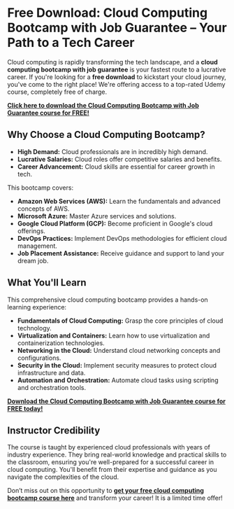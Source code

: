 # Free Download: Cloud Computing Bootcamp with Job Guarantee – Your Path to a Tech Career

Cloud computing is rapidly transforming the tech landscape, and a **cloud computing bootcamp with job guarantee** is your fastest route to a lucrative career. If you're looking for a **free download** to kickstart your cloud journey, you've come to the right place! We're offering access to a top-rated Udemy course, completely free of charge.

[**Click here to download the Cloud Computing Bootcamp with Job Guarantee course for FREE!**](https://udemywork.com/cloud-computing-bootcamp-with-job-guarantee)

## Why Choose a Cloud Computing Bootcamp?

*   **High Demand:** Cloud professionals are in incredibly high demand.
*   **Lucrative Salaries:** Cloud roles offer competitive salaries and benefits.
*   **Career Advancement:** Cloud skills are essential for career growth in tech.

This bootcamp covers:

*   **Amazon Web Services (AWS):** Learn the fundamentals and advanced concepts of AWS.
*   **Microsoft Azure:** Master Azure services and solutions.
*   **Google Cloud Platform (GCP):** Become proficient in Google's cloud offerings.
*   **DevOps Practices:** Implement DevOps methodologies for efficient cloud management.
*   **Job Placement Assistance:** Receive guidance and support to land your dream job.

## What You'll Learn

This comprehensive cloud computing bootcamp provides a hands-on learning experience:

*   **Fundamentals of Cloud Computing:** Grasp the core principles of cloud technology.
*   **Virtualization and Containers:** Learn how to use virtualization and containerization technologies.
*   **Networking in the Cloud:** Understand cloud networking concepts and configurations.
*   **Security in the Cloud:** Implement security measures to protect cloud infrastructure and data.
*   **Automation and Orchestration:** Automate cloud tasks using scripting and orchestration tools.

[**Download the Cloud Computing Bootcamp with Job Guarantee course for FREE today!**](https://udemywork.com/cloud-computing-bootcamp-with-job-guarantee)

## Instructor Credibility

The course is taught by experienced cloud professionals with years of industry experience. They bring real-world knowledge and practical skills to the classroom, ensuring you're well-prepared for a successful career in cloud computing. You'll benefit from their expertise and guidance as you navigate the complexities of the cloud.

Don’t miss out on this opportunity to **[get your free cloud computing bootcamp course here](https://udemywork.com/cloud-computing-bootcamp-with-job-guarantee)** and transform your career! It is a limited time offer!
